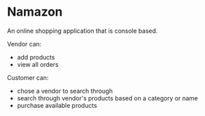 # Namazon

An online shopping application that is console based.

Vendor can:
  - add products
  - view all orders
  
Customer can:
  - chose a vendor to search through
  - search through vendor's products based on a category or name
  - purchase available products
